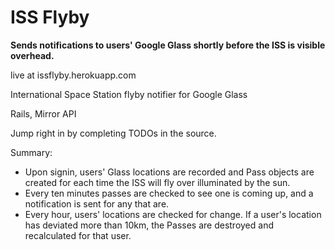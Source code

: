 
ISS Flyby
========

**Sends notifications to users' Google Glass shortly before the ISS is visible overhead.**

live at issflyby.herokuapp.com

International Space Station flyby notifier for Google Glass

Rails, Mirror API

Jump right in by completing TODOs in the source.

Summary:

- Upon signin, users' Glass locations are recorded and Pass objects are created for each time the ISS will fly over illuminated by the sun.
- Every ten minutes passes are checked to see one is coming up, and a notification is sent for any that are.
- Every hour, users' locations are checked for change. If a user's location has deviated more than 10km, the Passes are destroyed and recalculated for that user.